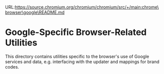 URL:https://source.chromium.org/chromium/chromium/src/+/main:chrome\browser\google\README.md
# Google-Specific Browser-Related Utilities

This directory contains utilities specific to the browser's use of Google
services and data, e.g. interfacing with the updater and mappings for brand
codes.
